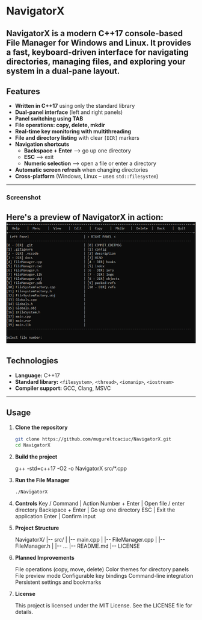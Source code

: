 # NavigatorX

**NavigatorX** is a modern C++17 console-based File Manager for Windows and Linux.
It provides a fast, keyboard-driven interface for navigating directories, managing files, and exploring your system in a dual-pane layout.
---
##  Features

- **Written in C++17** using only the standard library
- **Dual-panel interface** (left and right panels)
- **Panel switching using TAB**
- **File operations: copy, delete, mkdir**
- **Real-time key monitoring with multithreading**
- **File and directory listing** with clear `[DIR]` markers
-  **Navigation shortcuts**
   - **Backspace + Enter** --> go up one directory
   - **ESC** --> exit
   - **Numeric selection** --> open a file or enter a directory
-  **Automatic screen refresh** when changing directories
-  **Cross-platform** (Windows, Linux – uses `std::filesystem`)

---

### Screenshot
Here's a preview of NavigatorX in action:
![NavigatorX Screenshot](docs/screenshots/navigatorx_dual_panel.png)
---

##   Technologies

- **Language:** C++17
- **Standard library:** `<filesystem>`, `<thread>`, `<iomanip>`, `<iostream>`
- **Compiler support:** GCC, Clang, MSVC

---

##  Usage

1. **Clone the repository**
   ```bash
   git clone https://github.com/mugureltcaciuc/NavigatorX.git
   cd NavigatorX

2. **Build the project**

    g++ -std=c++17 -O2 -o NavigatorX src/*.cpp


3. **Run the File Manager**
   ```bash
   ./NavigatorX

4. **Controls**
    Key / Command      |  Action
    Number + Enter     |  Open file / enter directory
    Backspace + Enter  |  Go up one directory
    ESC                |  Exit the application
    Enter              |  Confirm input

5. **Project Structure**

    NavigatorX/
    |-- src/
    |    |-- main.cpp
    |    |-- FileManager.cpp
    |    |-- FileManager.h
    |    |-- ...
    |-- README.md
    |-- LICENSE

6. **Planned Improvements**

     File operations (copy, move, delete)
     Color themes for directory panels
     File preview mode
     Configurable key bindings
     Command-line integration
     Persistent settings and bookmarks

7.  **License**

    This project is licensed under the MIT License.
    See the LICENSE file for details.